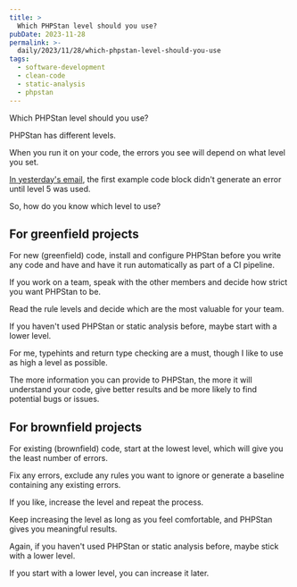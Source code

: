 ```yaml
---
title: >
  Which PHPStan level should you use?
pubDate: 2023-11-28
permalink: >-
  daily/2023/11/28/which-phpstan-level-should-you-use
tags:
  - software-development
  - clean-code
  - static-analysis
  - phpstan
---
```


Which PHPStan level should you use?

PHPStan has different levels.

When you run it on your code, the errors you see will depend on what level you set.

[In yesterday's email][yesterday], the first example code block didn't generate an error until level 5 was used.

So, how do you know which level to use?

## For greenfield projects

For new (greenfield) code, install and configure PHPStan before you write any code and have and have it run automatically as part of a CI pipeline.

If you work on a team, speak with the other members and decide how strict you want PHPStan to be.

Read the rule levels and decide which are the most valuable for your team.

If you haven't used PHPStan or static analysis before, maybe start with a lower level.

For me, typehints and return type checking are a must, though I like to use as high a level as possible.

The more information you can provide to PHPStan, the more it will understand your code, give better results and be more likely to find potential bugs or issues.

## For brownfield projects

For existing (brownfield) code, start at the lowest level, which will give you the least number of errors.

Fix any errors, exclude any rules you want to ignore or generate a baseline containing any existing errors.

If you like, increase the level and repeat the process.

Keep increasing the level as long as you feel comfortable, and PHPStan gives you meaningful results.

Again, if you haven't used PHPStan or static analysis before, maybe stick with a lower level.

If you start with a lower level, you can increase it later.

[yesterday]: {{site.url}}/daily/2023/11/27/finding-the-best-test-base
